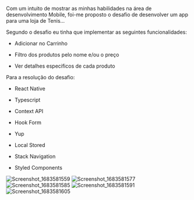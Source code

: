 Com um intuito de mostrar as minhas habilidades na área de desenvolvimento Mobile, foi-me proposto o desafio de desenvolver um app para uma loja de Tenis...

Segundo o desafio eu tinha que implementar as seguintes funcionalidades:

* Adicionar no Carrinho

* Filtro dos produtos pelo nome e/ou o preço

* Ver detalhes especificos de cada produto

Para a resolução do desafio:

* React Native

* Typescript

* Context API

* Hook Form

* Yup

* Local Stored

* Stack Navigation

* Styled Components


![Screenshot_1683581559](https://github.com/FridsonFirmino/2F-shop-desafio/assets/83461916/3e1b8511-0501-4455-8db1-4fd111f4d972)
![Screenshot_1683581577](https://github.com/FridsonFirmino/2F-shop-desafio/assets/83461916/63b3d925-c821-45da-88be-04ff4cef09d3)
![Screenshot_1683581585](https://github.com/FridsonFirmino/2F-shop-desafio/assets/83461916/b31d03f5-9128-4881-9784-0218ddfef7b6)
![Screenshot_1683581591](https://github.com/FridsonFirmino/2F-shop-desafio/assets/83461916/22c6f87b-d298-4a17-89de-eb38bb11e391)
![Screenshot_1683581605](https://github.com/FridsonFirmino/2F-shop-desafio/assets/83461916/4d1cd590-0ac8-492d-b935-5e779badc557)
